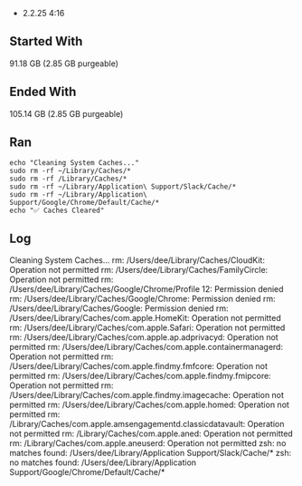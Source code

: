 - 2.2.25 4:16
## Started With
91.18 GB (2.85 GB purgeable)
## Ended With 
105.14 GB (2.85 GB purgeable)
## Ran
```
echo "Cleaning System Caches..."
sudo rm -rf ~/Library/Caches/*
sudo rm -rf /Library/Caches/*
sudo rm -rf ~/Library/Application\ Support/Slack/Cache/*
sudo rm -rf ~/Library/Application\ Support/Google/Chrome/Default/Cache/*
echo "✅ Caches Cleared"
```
## Log 
Cleaning System Caches...
rm: /Users/dee/Library/Caches/CloudKit: Operation not permitted
rm: /Users/dee/Library/Caches/FamilyCircle: Operation not permitted
rm: /Users/dee/Library/Caches/Google/Chrome/Profile 12: Permission denied
rm: /Users/dee/Library/Caches/Google/Chrome: Permission denied
rm: /Users/dee/Library/Caches/Google: Permission denied
rm: /Users/dee/Library/Caches/com.apple.HomeKit: Operation not permitted
rm: /Users/dee/Library/Caches/com.apple.Safari: Operation not permitted
rm: /Users/dee/Library/Caches/com.apple.ap.adprivacyd: Operation not permitted
rm: /Users/dee/Library/Caches/com.apple.containermanagerd: Operation not permitted
rm: /Users/dee/Library/Caches/com.apple.findmy.fmfcore: Operation not permitted
rm: /Users/dee/Library/Caches/com.apple.findmy.fmipcore: Operation not permitted
rm: /Users/dee/Library/Caches/com.apple.findmy.imagecache: Operation not permitted
rm: /Users/dee/Library/Caches/com.apple.homed: Operation not permitted
rm: /Library/Caches/com.apple.amsengagementd.classicdatavault: Operation not permitted
rm: /Library/Caches/com.apple.aned: Operation not permitted
rm: /Library/Caches/com.apple.aneuserd: Operation not permitted
zsh: no matches found: /Users/dee/Library/Application Support/Slack/Cache/*
zsh: no matches found: /Users/dee/Library/Application Support/Google/Chrome/Default/Cache/*
